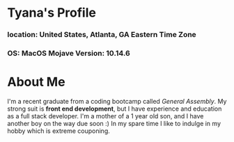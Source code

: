 # Tyana's Profile
### location: United States, Atlanta, GA Eastern Time Zone
### OS: MacOS Mojave Version: 10.14.6

# About Me
I'm a recent graduate from a coding bootcamp called *General Assembly*. My strong suit is **front end development**, but I have experience and education as a full stack developer. I'm a mother of a 1 year old son, and I have another boy on the way due soon :) In my spare time I like to indulge in my hobby which is extreme couponing. 

